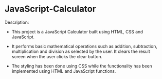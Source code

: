 # JavaScript-Calculator
Description:

- This project is a JavaScript Calculator built using HTML, CSS and JavaScript. 

- It performs basic mathematical operations such as addition, subtraction, multiplication and division as selected by the user. It clears the result screen when the user clicks the clear button.

- The styling has been done using CSS while the functionality has been implemented using HTML and JavaScript functions.

